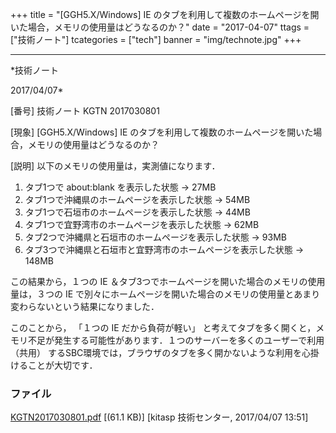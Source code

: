 ﻿+++
title = "[GGH5.X/Windows] IE のタブを利用して複数のホームページを開いた場合，メモリの使用量はどうなるのか？"
date = "2017-04-07"
ttags = ["技術ノート"]
tcategories = ["tech"]
banner = "img/technote.jpg"
+++

-----------------------------------------------------------------------------------------------------------------------------

*技術ノート

2017/04/07*


[番号]
技術ノート KGTN 2017030801

[現象]
[GGH5.X/Windows] IE
のタブを利用して複数のホームページを開いた場合，メモリの使用量はどうなるのか？

[説明]
以下のメモリの使用量は，実測値になります．

1. タブ1つで about:blank を表示した状態 → 27MB
2. タブ1つで沖縄県のホームページを表示した状態 → 54MB
3. タブ1つで石垣市のホームページを表示した状態 → 44MB
4. タブ1つで宜野湾市のホームページを表示した状態 → 62MB
5. タブ2つで沖縄県と石垣市のホームページを表示した状態 → 93MB
6. タブ3つで沖縄県と石垣市と宜野湾市のホームページを表示した状態 → 148MB

この結果から，１つの IE
＆タブ3つでホームページを開いた場合のメモリの使用量は，３つの IE
で別々にホームページを開いた場合のメモリの使用量とあまり変わらないという結果になりました．

このことから， 「１つの IE だから負荷が軽い」
と考えてタブを多く開くと，メモリ不足が発生する可能性があります．１つのサーバーを多くのユーザーで利用
（共用）
するSBC環境では，ブラウザのタブを多く開かないような利用を心掛けることが大切です．


### ファイル

 
 


[KGTN2017030801.pdf](http://techreport.kitasp.net/attachments/download/3323/KGTN2017030801.pdf)
 [(61.1 KB)] [kitasp 技術センター, 2017/04/07
13:51]


 


 

